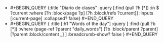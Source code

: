 - #+BEGIN_QUERY
  {:title "Diario de clases"
      :query [:find (pull ?h [*])
              :in $ ?current
              :where
              [?h :block/page ?p]
              [?h :block/refs ?current]]
      :inputs [:current-page]
      :collapsed? false}
  #+END_QUERY
- #+BEGIN_QUERY
  {
  :title [:h1 "Words of the day"]
  :query [
   :find (pull ?b [*])
         :where
         (page-ref ?parent "daily_words")
         [?b :block/parent ?parent]
         [?parent :block/content _]
  ]
  :breadcrumb-show? false
  }
  #+END_QUERY